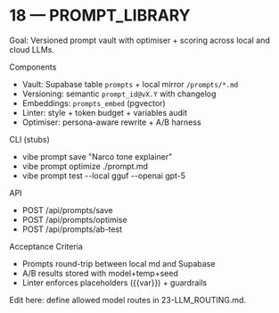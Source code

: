 # 18 — PROMPT_LIBRARY

Goal: Versioned prompt vault with optimiser + scoring across local and cloud LLMs.

Components
- Vault: Supabase table `prompts` + local mirror `/prompts/*.md`
- Versioning: semantic `prompt_id@vX.Y` with changelog
- Embeddings: `prompts_embed` (pgvector)
- Linter: style + token budget + variables audit
- Optimiser: persona-aware rewrite + A/B harness

CLI (stubs)
- vibe prompt save "Narco tone explainer"
- vibe prompt optimize ./prompt.md
- vibe prompt test --local gguf --openai gpt-5

API
- POST /api/prompts/save
- POST /api/prompts/optimise
- POST /api/prompts/ab-test

Acceptance Criteria
- Prompts round-trip between local md and Supabase
- A/B results stored with model+temp+seed
- Linter enforces placeholders ({{var}}) + guardrails

Edit here: define allowed model routes in 23-LLM_ROUTING.md.
